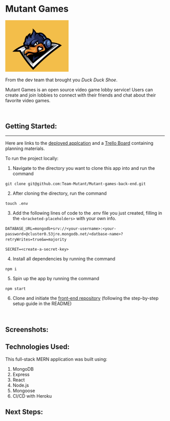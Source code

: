 # Mutant Games

<img src="./public/Mutant-Games-Logo.jpg" style="max-width: 200px"/>

From the dev team that brought you *Duck Duck Shoe*.

Mutant Games is an open source video game lobby service! Users can create and join lobbies to connect with their friends and chat about their favorite video games.

<br>

## Getting Started:
<hr>

Here are links to the [deployed applcation](https://www.example.com) and a [Trello Board](https://trello.com/b/K7ydDNPv/tmnt) containing planning materials.



To run the project locally:

1. Navigate to the directory you want to clone this app into and run the command 

 `git clone git@github.com:Team-Mutant/Mutant-games-back-end.git`

2. After cloning the directory, run the command 

`touch .env`

3. Add the following lines of code to the .env file you just created, filling in the `<bracketed-placeholders>` with your own info.

`DATABASE_URL=mongodb+srv://<your-username>:<your-password>@cluster0.53jre.mongodb.net/<datbase-name>?retryWrites=true&w=majority`

`SECRET=<create-a-secret-key>`

4. Install all dependencies by running the command 

`npm i`

5. Spin up the app by running the command 

`npm start`

6. Clone and initiate the [front-end repository](https://github.com/Team-Mutant/Mutant-games-front-end) (following the step-by-step setup guide in the README)

<br>

## Screenshots:

## Technologies Used:

This full-stack MERN application was built using:

 1. MongoDB
 2. Express
 3. React
 4. Node.js
 5. Mongoose
 6. CI/CD with Heroku

## Next Steps:
